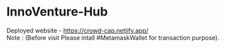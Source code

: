 # InnoVenture-Hub
Deployed website - https://crowd-cap.netlify.app/ <br>
Note : (Before visit Please intall #MetamaskWallet for transaction purpose).
